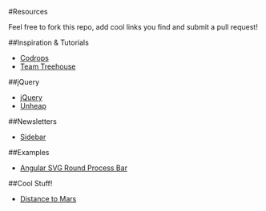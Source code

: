#Resources

Feel free to fork this repo, add cool links you find and submit a pull request!


##Inspiration & Tutorials
- [Codrops](http://tympanus.net/codrops/)
- [Team Treehouse](http://blog.teamtreehouse.com/)


##jQuery
- [jQuery](http://www.jquery.com/)
- [Unheap](http://www.unheap.com/)


##Newsletters
- [Sidebar](http://sidebar.io/)


##Examples
- [Angular SVG Round Process Bar](https://github.com/crisbeto/angular-svg-round-progressbar)


##Cool Stuff!
- [Distance to Mars](http://www.distancetomars.com/)

